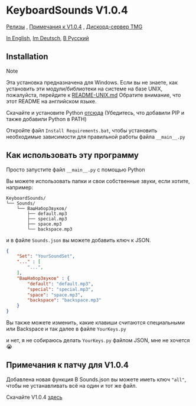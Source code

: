 # KeyboardSounds V1.0.4
[Релизы](https://github.com/GDTMG232/KeyboardSounds/releases) , [Примечания к V1.0.4](#примечания-к-патчу-для-v104) , [Дискорд-сервер TMG](https://discord.com/invite/QtXPH9SVzV) 

[In English](https://github.com/GDTMG232/KeyboardSounds/blob/main/README.md), [Im Deutsch](https://github.com/GDTMG232/KeyboardSounds/blob/main/READMEs/LANGUAGES/README-DE.md), [В Русский](https://github.com/GDTMG232/KeyboardSounds/blob/main/READMEs/LANGUAGES/README-RU.md)

## Installation

> [!Note]
> Эта установка предназначена для Windows. Если вы не знаете, как установить эти модули/библиотеки на системе на базе UNIX, пожалуйста, перейдите к [README-UNIX.md](https://github.com/GDTMG232/KeyboardSounds/blob/main/READMEs/README-UNIX.md) Обратите внимание, что этот README на английском языке.

Скачайте и установите Python [отсюда](https://www.python.org/ftp/python/3.12.6/python-3.12.6-amd64.exe) (Убедитесь, что добавили PIP и также добавили Python в PATH)

Откройте файл `Install Requirements.bat`, чтобы установить необходимые зависимости для правильной работы файла `__main__.py`

## Как использовать эту программу

Просто запустите файл `__main__.py` с помощью Python

Вы можете использовать папки и свои собственные звуки, если хотите, например:
```
KeyboardSounds/
└── Sounds/
    └── ВашНаборЗвуков/
        ├── default.mp3
        ├── special.mp3
        ├── space.mp3
        └── backspace.mp3
```

и в файле `Sounds.json` вы можете добавить ключ к JSON.

```json
{
    "Set": "YourSoundSet",
    "..." : [
        "...",
    ],
    "ВашНаборЗвуков" : {
        "default": "default.mp3",
        "special": "special.mp3", 
        "space": "space.mp3",
        "backspace": "backspace.mp3"
    }
}
```

Вы также можете изменить, какие клавиши считаются специальными или Backspace и так далее в файле `YourKeys.py`

и нет, я не собираюсь делать `YourKeys.py` файлом JSON, мне не хочется 😭

## Примечания к патчу для V1.0.4

Добавлена новая функция В Sounds.json вы можете иметь ключ `"all"`, чтобы не устанавливать всё на один и тот же файл.

Скачайте V1.0.4 [здесь](https://github.com/GDTMG232/KeyboardSounds/releases/tag/v1.0.4)